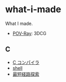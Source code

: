 # what-i-made
What I made.

- [POV-Ray](POV-Ray/): 3DCG


## C
- [C コンパイラ](https://github.com/nanana37/9cc)
- [shell](https://github.com/nanana37/nash)
- [最短経路探索](https://github.com/nanana37/station-route-finder)
